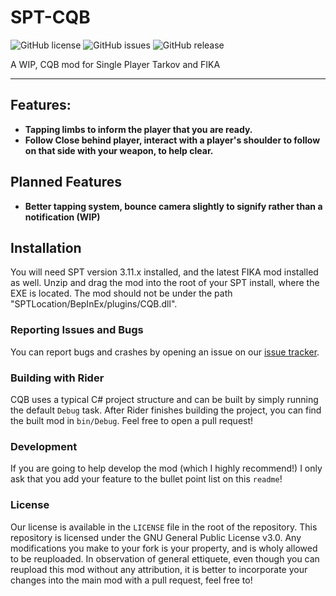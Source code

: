 # SPT-CQB

![GitHub license](https://img.shields.io/github/license/srwxr-xr-x/spt-cqb.svg)
![GitHub issues](https://img.shields.io/github/issues/srwxr-xr-x/spt-cqb.svg)
![GitHub release](https://img.shields.io/github/v/release/srwxr-xr-x/spt-cqb?include_prereleases)

A WIP, CQB mod for Single Player Tarkov and FIKA

---

## Features:
- **Tapping limbs to inform the player that you are ready.**
- **Follow Close behind player, interact with a player's shoulder to follow on that side with your weapon, to help clear.**
    
## Planned Features
- **Better tapping system, bounce camera slightly to signify rather than a notification (WIP)**
    
## Installation
    
You will need SPT version 3.11.x installed, and the latest FIKA mod installed as well. Unzip and drag the mod into the root of your SPT install, where the EXE is located.
The mod should not be under the path "SPTLocation/BepInEx/plugins/CQB.dll".
    
### Reporting Issues and Bugs
    
You can report bugs and crashes by opening an issue on our [issue tracker](https://github.com/swrxr-xr-x/spt-cqb/issues).
    
### Building with Rider

CQB uses a typical C# project structure and can be built by simply running the default `Debug` task. After Rider
finishes building the project, you can find the built mod in `bin/Debug`. Feel free to open a pull request!

### Development

If you are going to help develop the mod (which I highly recommend!) I only ask that you add your feature to the bullet point list
on this `readme`!

### License 

Our license is available in the `LICENSE` file in the root of the repository. This repository is licensed under the GNU General Public License v3.0.
Any modifications you make to your fork is your property, and is wholy allowed to be reuploaded. In observation of general ettiquete, even though you can
reupload this mod without any attribution, it is better to incorporate your changes into the main mod with a pull request, feel free to!

